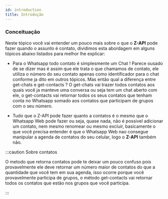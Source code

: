 ```yaml
---
id: introduction
title: Introdução
---
```


### Conceituação

Neste tópico você vai entender um pouco mais sobre o que o **Z-API** pode fazer quando o assunto é contato, dividimos esta abordagem em alguns tópicos abaixo listados para melhor lhe explicar:

- Para o Whatsapp todo contato é simplesmente um Chat ! Parece ousado de se dizer mas é assim que ele trata o que chamamos de contato, ele utiliza o número do seu contato apenas como identificador para o chat conforme ja dito em outros tópicos. Mas então qual a diferença entre get-chats e get-contacts ? O get-chats vai trazer todos contatos aos quais você ja manteve uma conversa ou seja tem um chat aberto com ele, o get-contacts vai retornar todos os seus contatos que tenham conta no Whatsapp somado aos contatos que participam de grupos com o seu número.

- Tudo que o Z-API pode fazer quanto a contatos é o mesmo que o Whatsapp Web pode fazer ou seja, quase nada, não é possivel adicionar um contato, nem mesmo renomear ou mesmo excluir, basicamente o que você precisa entender é que o Whatsapp Web nao consegue manipular a agenda de contatos do seu celular, logo o **Z-API** também não.

:::caution Sobre contatos

O metodo que retorna contatos pode te deixar um pouco confuso pois provavelmente ele deve retornar um número maior de contatos do que a quantidade que você tem em sua agenda, isso ocorre porque você provavelmente participa de grupos, o método get-contacts vai retornar todos os contatos que estão nos grupos que você participa.

:::
